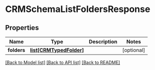 # CRMSchemaListFoldersResponse

## Properties
Name | Type | Description | Notes
------------ | ------------- | ------------- | -------------
**folders** | [**list[CRMTypedFolder]**](CRMTypedFolder.md) |  | [optional] 

[[Back to Model list]](../README.md#documentation-for-models) [[Back to API list]](../README.md#documentation-for-api-endpoints) [[Back to README]](../README.md)

